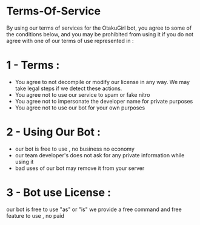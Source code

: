 # Terms-Of-Service
By using our terms of services for the OtakuGirl bot, you agree to some of the conditions below, and you may be prohibited from using it if you do not agree with one of our terms of use represented in :
# 1 - Terms :
 - You agree to not decompile or modify our license in any way. We may take legal steps if we detect these actions.
 - You agree not to use our service to spam or fake nitro
 - You agree not to impersonate the developer name for private purposes
 - You agree not to use our bot for your own purposes
# 2 - Using Our Bot :
 - our bot is free to use , no business no economy
 - our team developer's does not ask for any private information while using it
 - bad uses of our bot may remove it from your server
# 3 - Bot use License :
our bot is free to use "as" or "is" we provide a free command and free feature to use , no paid 
